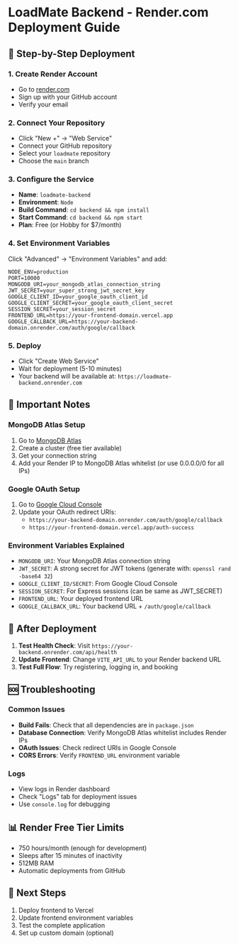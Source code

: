 # LoadMate Backend - Render.com Deployment Guide

## 🚀 Step-by-Step Deployment

### 1. **Create Render Account**
- Go to [render.com](https://render.com)
- Sign up with your GitHub account
- Verify your email

### 2. **Connect Your Repository**
- Click "New +" → "Web Service"
- Connect your GitHub repository
- Select your `loadmate` repository
- Choose the `main` branch

### 3. **Configure the Service**
- **Name**: `loadmate-backend`
- **Environment**: `Node`
- **Build Command**: `cd backend && npm install`
- **Start Command**: `cd backend && npm start`
- **Plan**: Free (or Hobby for $7/month)

### 4. **Set Environment Variables**
Click "Advanced" → "Environment Variables" and add:

```env
NODE_ENV=production
PORT=10000
MONGODB_URI=your_mongodb_atlas_connection_string
JWT_SECRET=your_super_strong_jwt_secret_key
GOOGLE_CLIENT_ID=your_google_oauth_client_id
GOOGLE_CLIENT_SECRET=your_google_oauth_client_secret
SESSION_SECRET=your_session_secret
FRONTEND_URL=https://your-frontend-domain.vercel.app
GOOGLE_CALLBACK_URL=https://your-backend-domain.onrender.com/auth/google/callback
```

### 5. **Deploy**
- Click "Create Web Service"
- Wait for deployment (5-10 minutes)
- Your backend will be available at: `https://loadmate-backend.onrender.com`

## 🔧 Important Notes

### **MongoDB Atlas Setup**
1. Go to [MongoDB Atlas](https://cloud.mongodb.com)
2. Create a cluster (free tier available)
3. Get your connection string
4. Add your Render IP to MongoDB Atlas whitelist (or use 0.0.0.0/0 for all IPs)

### **Google OAuth Setup**
1. Go to [Google Cloud Console](https://console.cloud.google.com)
2. Update your OAuth redirect URIs:
   - `https://your-backend-domain.onrender.com/auth/google/callback`
   - `https://your-frontend-domain.vercel.app/auth-success`

### **Environment Variables Explained**
- `MONGODB_URI`: Your MongoDB Atlas connection string
- `JWT_SECRET`: A strong secret for JWT tokens (generate with: `openssl rand -base64 32`)
- `GOOGLE_CLIENT_ID/SECRET`: From Google Cloud Console
- `SESSION_SECRET`: For Express sessions (can be same as JWT_SECRET)
- `FRONTEND_URL`: Your deployed frontend URL
- `GOOGLE_CALLBACK_URL`: Your backend URL + `/auth/google/callback`

## 🎯 After Deployment

1. **Test Health Check**: Visit `https://your-backend.onrender.com/api/health`
2. **Update Frontend**: Change `VITE_API_URL` to your Render backend URL
3. **Test Full Flow**: Try registering, logging in, and booking

## 🆘 Troubleshooting

### **Common Issues**
- **Build Fails**: Check that all dependencies are in `package.json`
- **Database Connection**: Verify MongoDB Atlas whitelist includes Render IPs
- **OAuth Issues**: Check redirect URIs in Google Console
- **CORS Errors**: Verify `FRONTEND_URL` environment variable

### **Logs**
- View logs in Render dashboard
- Check "Logs" tab for deployment issues
- Use `console.log` for debugging

## 📊 Render Free Tier Limits
- 750 hours/month (enough for development)
- Sleeps after 15 minutes of inactivity
- 512MB RAM
- Automatic deployments from GitHub

## 🚀 Next Steps
1. Deploy frontend to Vercel
2. Update frontend environment variables
3. Test the complete application
4. Set up custom domain (optional)
